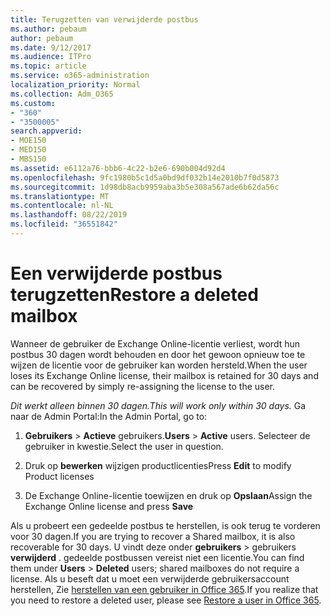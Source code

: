 ```yaml
---
title: Terugzetten van verwijderde postbus
ms.author: pebaum
author: pebaum
ms.date: 9/12/2017
ms.audience: ITPro
ms.topic: article
ms.service: o365-administration
localization_priority: Normal
ms.collection: Adm_O365
ms.custom:
- "360"
- "3500005"
search.appverid:
- MOE150
- MED150
- MBS150
ms.assetid: e6112a76-bbb6-4c22-b2e6-690b004d92d4
ms.openlocfilehash: 9fc1980b5c1d5a0bd9df032b14e2010b7f0d5873
ms.sourcegitcommit: 1d98db8acb9959aba3b5e308a567ade6b62da56c
ms.translationtype: MT
ms.contentlocale: nl-NL
ms.lasthandoff: 08/22/2019
ms.locfileid: "36551842"
---
```

# <a name="restore-a-deleted-mailbox"></a><span data-ttu-id="f9282-102">Een verwijderde postbus terugzetten</span><span class="sxs-lookup"><span data-stu-id="f9282-102">Restore a deleted mailbox</span></span>

<span data-ttu-id="f9282-103">Wanneer de gebruiker de Exchange Online-licentie verliest, wordt hun postbus 30 dagen wordt behouden en door het gewoon opnieuw toe te wijzen de licentie voor de gebruiker kan worden hersteld.</span><span class="sxs-lookup"><span data-stu-id="f9282-103">When the user loses its Exchange Online license, their mailbox is retained for 30 days and can be recovered by simply re-assigning the license to the user.</span></span>
  
 <span data-ttu-id="f9282-104">*Dit werkt alleen binnen 30 dagen.*</span><span class="sxs-lookup"><span data-stu-id="f9282-104">*This will work only within 30 days.*</span></span>  <span data-ttu-id="f9282-105">Ga naar de Admin Portal:</span><span class="sxs-lookup"><span data-stu-id="f9282-105">In the Admin Portal, go to:</span></span>
  
1. <span data-ttu-id="f9282-106">**Gebruikers** \> **Actieve** gebruikers.</span><span class="sxs-lookup"><span data-stu-id="f9282-106">**Users** \> **Active** users.</span></span> <span data-ttu-id="f9282-107">Selecteer de gebruiker in kwestie.</span><span class="sxs-lookup"><span data-stu-id="f9282-107">Select the user in question.</span></span>

2. <span data-ttu-id="f9282-108">Druk op **bewerken** wijzigen productlicenties</span><span class="sxs-lookup"><span data-stu-id="f9282-108">Press **Edit** to modify Product licenses</span></span>

3. <span data-ttu-id="f9282-109">De Exchange Online-licentie toewijzen en druk op **Opslaan**</span><span class="sxs-lookup"><span data-stu-id="f9282-109">Assign the Exchange Online license and press **Save**</span></span>

<span data-ttu-id="f9282-110">Als u probeert een gedeelde postbus te herstellen, is ook terug te vorderen voor 30 dagen.</span><span class="sxs-lookup"><span data-stu-id="f9282-110">If you are trying to recover a Shared mailbox, it is also recoverable for 30 days.</span></span> <span data-ttu-id="f9282-111">U vindt deze onder **gebruikers** \> gebruikers **verwijderd** . gedeelde postbussen vereist niet een licentie.</span><span class="sxs-lookup"><span data-stu-id="f9282-111">You can find them under **Users** \> **Deleted** users; shared mailboxes do not require a license.</span></span> <span data-ttu-id="f9282-112">Als u beseft dat u moet een verwijderde gebruikersaccount herstellen, Zie [herstellen van een gebruiker in Office 365](https://docs.microsoft.com/office365/admin/add-users/restore-user).</span><span class="sxs-lookup"><span data-stu-id="f9282-112">If you realize that you need to restore a deleted user, please see [Restore a user in Office 365](https://docs.microsoft.com/office365/admin/add-users/restore-user).</span></span>
  